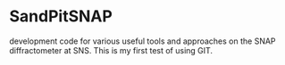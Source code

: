 # SandPitSNAP
development code for various useful tools and approaches on the SNAP diffractometer at SNS. This is my first test of using GIT.
